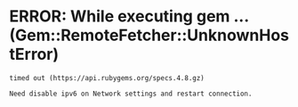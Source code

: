 # ERROR:  While executing gem ... (Gem::RemoteFetcher::UnknownHostError)
    timed out (https://api.rubygems.org/specs.4.8.gz)  

    Need disable ipv6 on Network settings and restart connection.